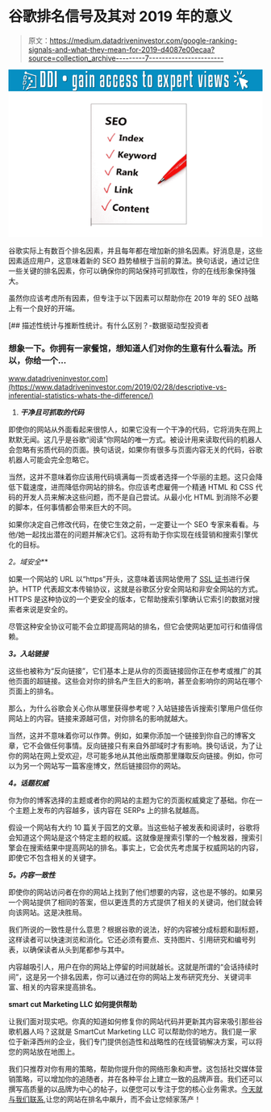 # 谷歌排名信号及其对 2019 年的意义

> 原文：<https://medium.datadriveninvestor.com/google-ranking-signals-and-what-they-mean-for-2019-d4087e00ecaa?source=collection_archive---------7----------------------->

[![](img/e792eb9b7f6395bfea20f58e755f837e.png)](http://www.track.datadriveninvestor.com/1B9E)![](img/4dd701b59da2cbfe714bb3acc34e1eaf.png)

谷歌实际上有数百个排名因素，并且每年都在增加新的排名因素。好消息是，这些因素适应用户，这意味着新的 SEO 趋势植根于当前的算法。换句话说，通过记住一些关键的排名因素，你可以确保你的网站保持可抓取性，你的在线形象保持强大。

虽然你应该考虑所有因素，但专注于以下因素可以帮助你在 2019 年的 SEO 战略上有一个良好的开端。

[](https://www.datadriveninvestor.com/2019/02/28/descriptive-vs-inferential-statistics-whats-the-difference/) [## 描述性统计与推断性统计。有什么区别？-数据驱动型投资者

### 想象一下。你拥有一家餐馆，想知道人们对你的生意有什么看法。所以，你给一个…

www.datadriveninvestor.com](https://www.datadriveninvestor.com/2019/02/28/descriptive-vs-inferential-statistics-whats-the-difference/) 

1.  ***干净且可抓取的代码***

即使你的网站从外面看起来很惊人，如果它没有一个干净的代码，它将消失在网上默默无闻。这几乎是谷歌“阅读”你网站的唯一方式。被设计用来读取代码的机器人会忽略有劣质代码的页面。换句话说，如果你有很多与页面内容无关的代码，谷歌机器人可能会完全忽略它。

当然，这并不意味着你应该用代码填满每一页或者选择一个华丽的主题。这只会降低下载速度，进而降低你网站的排名。你应该考虑雇佣一个精通 HTML 和 CSS 代码的开发人员来解决这些问题，而不是自己尝试。从最小化 HTML 到消除不必要的脚本，任何事情都会带来巨大的不同。

如果你决定自己修改代码，在使它生效之前，一定要让一个 SEO 专家来看看。与他/她一起找出潜在的问题并解决它们。这将有助于你实现在线营销和搜索引擎优化的目标。

**2*。域安全***

如果一个网站的 URL 以“https”开头，这意味着该网站使用了 [SSL 证书](https://comodosslstore.com/blog/how-do-ssl-certificates-works.html)进行保护。HTTP 代表超文本传输协议，这就是谷歌区分安全网站和非安全网站的方式。HTTPS 是这种协议的一个更安全的版本，它帮助搜索引擎确认它索引的数据对搜索者来说是安全的。

尽管这种安全协议可能不会立即提高网站的排名，但它会使网站更加可行和值得信赖。

***3。入站链接***

这些也被称为“反向链接”，它们基本上是从你的页面链接回你正在参考或推广的其他页面的超链接。这些会对你的排名产生巨大的影响，甚至会影响你的网站在哪个页面上的排名。

那么，为什么谷歌会关心你从哪里获得参考呢？入站链接告诉搜索引擎用户信任你网站上的内容。链接来源越可信，对你排名的影响就越大。

当然，这并不意味着你可以作弊。例如，如果你添加一个链接到你自己的博客文章，它不会做任何事情。反向链接只有来自外部域时才有影响。换句话说，为了让你的网站在网上受欢迎，尽可能多地从其他出版商那里赚取反向链接。例如，你可以为另一个网站写一篇客座博文，然后链接回你的网站。

***4。话题权威***

你为你的博客选择的主题或者你的网站的主题为它的页面权威奠定了基础。你在一个主题上发布的内容越多，该内容在 SERPs 上的排名就越高。

假设一个网站有大约 10 篇关于园艺的文章。当这些帖子被发表和阅读时，谷歌将会知道这个网站是这个特定主题的权威。这就像是搜索引擎的一个触发器，搜索引擎会在搜索结果中提高网站的排名。事实上，它会优先考虑属于权威网站的内容，即使它不包含相关的关键字。

***5。内容一致性***

即使你的网站访问者在你的网站上找到了他们想要的内容，这也是不够的。如果另一个网站提供了相同的答案，但以更连贯的方式提供了相关的关键词，他们就会转向该网站。这是决胜局。

我们所说的一致性是什么意思？根据谷歌的说法，好的内容被分成标题和副标题，这样读者可以快速浏览和消化。它还必须有要点、支持图片、引用研究和编号列表，以确保读者从头到尾都参与其中。

内容越吸引人，用户在你的网站上停留的时间就越长。这就是所谓的“会话持续时间”，这是另一个排名因素，你可以通过在你的网站上发布研究充分、关键词丰富、相关的内容来提高排名。

**smart cut Marketing LLC 如何提供帮助**

让我们面对现实吧。你真的知道如何修复你的网站代码并更新其内容来吸引那些谷歌机器人吗？这就是 SmartCut Marketing LLC 可以帮助你的地方。我们是一家位于新泽西州的企业，我们专门提供创造性和战略性的在线营销解决方案，可以将您的网站放在地图上。

我们只推荐对你有用的策略，帮助你提升你的网络形象和声誉。这包括社交媒体营销策略，可以增加你的追随者，并在各种平台上建立一致的品牌声音。我们还可以撰写高质量的以品牌为中心的帖子，以便您可以专注于您的核心业务需求。[今天就与我们联系](https://www.smartcutmarketing.com/contact),让您的网站在排名中飙升，而不会让您倾家荡产！